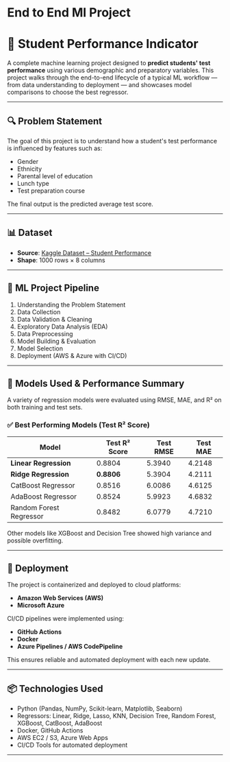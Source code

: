 # End to End Ml Project

# 🎯 Student Performance Indicator

A complete machine learning project designed to **predict students' test performance** using various demographic and preparatory variables. This project walks through the end-to-end lifecycle of a typical ML workflow — from data understanding to deployment — and showcases model comparisons to choose the best regressor.

---

## 🔍 Problem Statement

The goal of this project is to understand how a student's test performance is influenced by features such as:
- Gender
- Ethnicity
- Parental level of education
- Lunch type
- Test preparation course

The final output is the predicted average test score.

---

## 📊 Dataset

- **Source**: [Kaggle Dataset – Student Performance](https://www.kaggle.com/datasets/spscientist/students-performance-in-exams?datasetId=74977)
- **Shape**: 1000 rows × 8 columns

---

## 🔁 ML Project Pipeline

1. Understanding the Problem Statement  
2. Data Collection  
3. Data Validation & Cleaning  
4. Exploratory Data Analysis (EDA)  
5. Data Preprocessing  
6. Model Building & Evaluation  
7. Model Selection  
8. Deployment (AWS & Azure with CI/CD)  

---

## 🧠 Models Used & Performance Summary

A variety of regression models were evaluated using RMSE, MAE, and R² on both training and test sets.

### ✅ Best Performing Models (Test R² Score)

| Model                    | Test R² Score | Test RMSE | Test MAE |
|-------------------------|---------------|-----------|----------|
| **Linear Regression**    | 0.8804        | 5.3940    | 4.2148   |
| **Ridge Regression**     | **0.8806**    | 5.3904    | 4.2111   |
| CatBoost Regressor      | 0.8516        | 6.0086    | 4.6125   |
| AdaBoost Regressor      | 0.8524        | 5.9923    | 4.6832   |
| Random Forest Regressor | 0.8482        | 6.0779    | 4.7210   |

Other models like XGBoost and Decision Tree showed high variance and possible overfitting.

---

## 🚀 Deployment

The project is containerized and deployed to cloud platforms:
- **Amazon Web Services (AWS)**
- **Microsoft Azure**

CI/CD pipelines were implemented using:
- **GitHub Actions**
- **Docker**
- **Azure Pipelines / AWS CodePipeline**

This ensures reliable and automated deployment with each new update.

---

## 📦 Technologies Used

- Python (Pandas, NumPy, Scikit-learn, Matplotlib, Seaborn)
- Regressors: Linear, Ridge, Lasso, KNN, Decision Tree, Random Forest, XGBoost, CatBoost, AdaBoost
- Docker, GitHub Actions
- AWS EC2 / S3, Azure Web Apps
- CI/CD Tools for automated deployment

---

